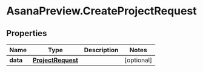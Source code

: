 # AsanaPreview.CreateProjectRequest

## Properties

Name | Type | Description | Notes
------------ | ------------- | ------------- | -------------
**data** | [**ProjectRequest**](ProjectRequest.md) |  | [optional] 


